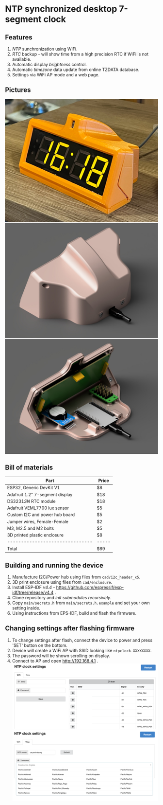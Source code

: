 NTP synchronized desktop 7-segment clock
=======================================================
Features
--------
1. *NTP* sunchronization using WiFi.
2. *RTC* backup - will show time from a high precision RTC if WiFi is not available.
3. Automatic display *brightness* control.
4. Automatic *timezone* data update from online TZDATA database.
5. Settings via WiFi AP mode and a web page.

Pictures
--------
![Front view](/readme_assets/assembly_front.jpg)
![Back view](/readme_assets/assembly_back.jpg)
![Inside view](/readme_assets/assembly_guts.jpg)

Bill of materials
-----------------

| Part                            | Price |
| ------------------------------- | ------|
| ESP32, Generic DevKit V1        | $8    |
| Adafruit 1.2" 7-segment display | $18   |
| DS3231*SN* RTC module           | $18   |
| Adafruit VEML7700 lux sensor    | $5    |
| Custom I2C and power hub board  | $5    |
| Jumper wires, Female-Female     | $2    |
| M3, M2.5 and M2 bolts           | $5    |
| 3D printed plastic enclosure    | $8    |
| ------------------------------- | ----- |
| Total                           | $69   |

Building and running the device
-------------------------------
1. Manufacture I2C/Power hub using files from `cad/i2c_header_x5`.
2. 3D print enclosure using files from `cad/enclosure`.
3. Install ESP-IDF *v4.4* - https://github.com/espressif/esp-idf/tree/release/v4.4 .
4. Clone repository and *init submodules recursively*.
5. Copy `main/secrets.h` from `main/secrets.h.example` and set your own setting inside.
5. Using instructions from EPS-IDF, build and flash the firmware.

Changing settings after flashing firmware
-----------------------------------------
1. To change settings after flash, connect the device to power and press 'SET' button on the bottom.
2. Device will create a WiFi AP with SSID looking like `ntpclock-XXXXXXXX`.
3. The password will be shown scrolling on display.
4. Connect to AP and open http://192.168.4.1 .
![UI wifi tab](/readme_assets/ui_wifi.png)
![UI time tab](/readme_assets/ui_time.png)
